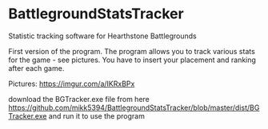 # BattlegroundStatsTracker
Statistic tracking software for Hearthstone Battlegrounds

First version of the program. The program allows you to track various stats for the game - see pictures. You have to insert your placement and ranking after each game.

Pictures:
https://imgur.com/a/IKRxBPx

download the BGTracker.exe file from here https://github.com/mikk5394/BattlegroundStatsTracker/blob/master/dist/BGTracker.exe and run it to use the program
